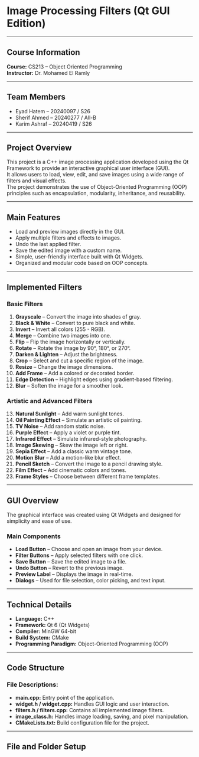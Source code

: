 # Image Processing Filters (Qt GUI Edition)

---

## **Course Information**
**Course:** CS213 – Object Oriented Programming  
**Instructor:** Dr. Mohamed El Ramly   

---

## **Team Members**
- Eyad Hatem – 20240097 / S26 
- Sherif Ahmed – 20240277  / All-B
- Karim Ashraf – 20240419 / S26

---

## **Project Overview**
This project is a C++ image processing application developed using the Qt Framework to provide an interactive graphical user interface (GUI).  
It allows users to load, view, edit, and save images using a wide range of filters and visual effects.  
The project demonstrates the use of Object-Oriented Programming (OOP) principles such as encapsulation, modularity, inheritance, and reusability.

---

## **Main Features**
- Load and preview images directly in the GUI.  
- Apply multiple filters and effects to images.  
- Undo the last applied filter.  
- Save the edited image with a custom name.  
- Simple, user-friendly interface built with Qt Widgets.  
- Organized and modular code based on OOP concepts.  

---

## **Implemented Filters**

### **Basic Filters**
1. **Grayscale** – Convert the image into shades of gray.  
2. **Black & White** – Convert to pure black and white.  
3. **Invert** – Invert all colors (255 - RGB).  
4. **Merge** – Combine two images into one.  
5. **Flip** – Flip the image horizontally or vertically.  
6. **Rotate** – Rotate the image by 90°, 180°, or 270°.  
7. **Darken & Lighten** – Adjust the brightness.  
8. **Crop** – Select and cut a specific region of the image.  
9. **Resize** – Change the image dimensions.  
10. **Add Frame** – Add a colored or decorated border.  
11. **Edge Detection** – Highlight edges using gradient-based filtering.  
12. **Blur** – Soften the image for a smoother look.  

### **Artistic and Advanced Filters**
13. **Natural Sunlight** – Add warm sunlight tones.  
14. **Oil Painting Effect** – Simulate an artistic oil painting.  
15. **TV Noise** – Add random static noise.  
16. **Purple Effect** – Apply a violet or purple tint.  
17. **Infrared Effect** – Simulate infrared-style photography.  
18. **Image Skewing** – Skew the image left or right.  
19. **Sepia Effect** – Add a classic warm vintage tone.  
20. **Motion Blur** – Add a motion-like blur effect.  
21. **Pencil Sketch** – Convert the image to a pencil drawing style.  
22. **Film Effect** – Add cinematic colors and tones.  
23. **Frame Styles** – Choose between different frame templates.  

---

## **GUI Overview**
The graphical interface was created using Qt Widgets and designed for simplicity and ease of use.  

### **Main Components**
- **Load Button** – Choose and open an image from your device.  
- **Filter Buttons** – Apply selected filters with one click.  
- **Save Button** – Save the edited image to a file.  
- **Undo Button** – Revert to the previous image.  
- **Preview Label** – Displays the image in real-time.  
- **Dialogs** – Used for file selection, color picking, and text input.  

---

## **Technical Details**
- **Language:** C++  
- **Framework:** Qt 6 (Qt Widgets)  
- **Compiler:** MinGW 64-bit  
- **Build System:** CMake  
- **Programming Paradigm:** Object-Oriented Programming (OOP)  

---

## **Code Structure**

### **File Descriptions:**
- **main.cpp:** Entry point of the application.  
- **widget.h / widget.cpp:** Handles GUI logic and user interaction.  
- **filters.h / filters.cpp:** Contains all implemented image filters.  
- **image_class.h:** Handles image loading, saving, and pixel manipulation.  
- **CMakeLists.txt:** Build configuration file for the project.  

---

## **File and Folder Setup**

